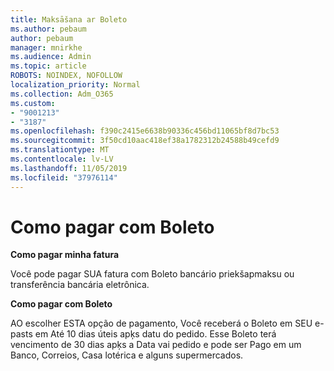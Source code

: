 ```yaml
---
title: Maksāšana ar Boleto
ms.author: pebaum
author: pebaum
manager: mnirkhe
ms.audience: Admin
ms.topic: article
ROBOTS: NOINDEX, NOFOLLOW
localization_priority: Normal
ms.collection: Adm_O365
ms.custom:
- "9001213"
- "3187"
ms.openlocfilehash: f390c2415e6638b90336c456bd11065bf8d7bc53
ms.sourcegitcommit: 3f50cd10aac418ef38a1782312b24588b49cefd9
ms.translationtype: MT
ms.contentlocale: lv-LV
ms.lasthandoff: 11/05/2019
ms.locfileid: "37976114"
---
```

# <a name="como-pagar-com-boleto"></a>Como pagar com Boleto

**Como pagar minha fatura**

Você pode pagar SUA fatura com Boleto bancário priekšapmaksu ou transferência bancária eletrônica.

**Como pagar com Boleto**

AO escolher ESTA opção de pagamento, Você receberá o Boleto em SEU e-pasts em Até 10 dias úteis apķs datu do pedido. Esse Boleto terá vencimento de 30 dias apķs a Data vai pedido e pode ser Pago em um Banco, Correios, Casa lotérica e alguns supermercados. 